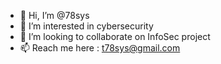 - 👋 Hi, I’m @78sys
- 👀 I’m interested in cybersecurity
- 💞️ I’m looking to collaborate on InfoSec project
- 📫 Reach me here : t78sys@gmail.com

<!---
78sys/78sys is a ✨ special ✨ repository because its `README.md` (this file) appears on your GitHub profile.
You can click the Preview link to take a look at your changes.
--->
